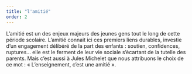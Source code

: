 ```yaml
---
title: "l'amitié"
order: 2
---
```


L’amitié est un des enjeux majeurs des jeunes gens tout le long de cette période scolaire. L’amitié connait ici ces premiers liens durables, investie d’un engagement délibéré de la part des enfants : soutien, confidences, ruptures… elle est le ferment de leur vie sociale s’écartant de la tutelle des parents.
Mais c’est aussi à Jules Michelet que nous attribuons le choix de ce mot : « L’enseignement, c’est une amitié ».

